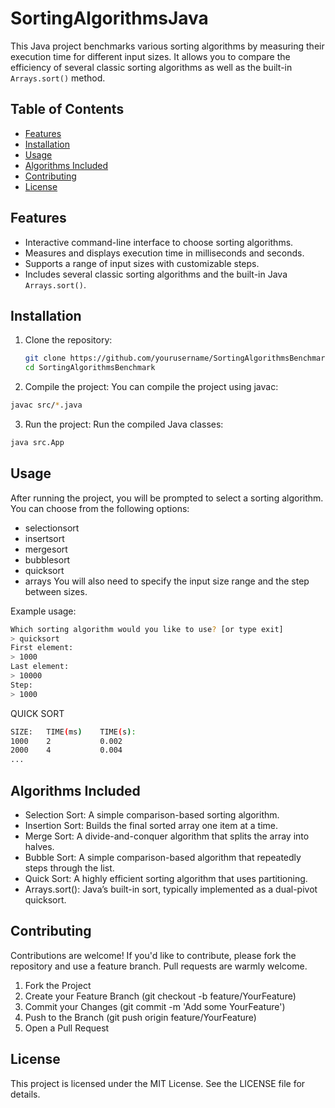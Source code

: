# SortingAlgorithmsJava

This Java project benchmarks various sorting algorithms by measuring their execution time for different input sizes. It allows you to compare the efficiency of several classic sorting algorithms as well as the built-in `Arrays.sort()` method.

## Table of Contents

- [Features](#features)
- [Installation](#installation)
- [Usage](#usage)
- [Algorithms Included](#algorithms-included)
- [Contributing](#contributing)
- [License](#license)

## Features

- Interactive command-line interface to choose sorting algorithms.
- Measures and displays execution time in milliseconds and seconds.
- Supports a range of input sizes with customizable steps.
- Includes several classic sorting algorithms and the built-in Java `Arrays.sort()`.

## Installation

1. Clone the repository:
   ```bash
   git clone https://github.com/yourusername/SortingAlgorithmsBenchmark.git
   cd SortingAlgorithmsBenchmark
   ```
2. Compile the project: You can compile the project using javac:
  ```bash
  javac src/*.java
  ```
3. Run the project: Run the compiled Java classes:
  ```bash
  java src.App
  ```
## Usage
After running the project, you will be prompted to select a sorting algorithm. You can choose from the following options:

- selectionsort
- insertsort
- mergesort
- bubblesort
- quicksort
- arrays
You will also need to specify the input size range and the step between sizes.

Example usage:
```bash
Which sorting algorithm would you like to use? [or type exit]
> quicksort
First element: 
> 1000
Last element: 
> 10000
Step: 
> 1000
```
QUICK SORT
```bash
SIZE:   TIME(ms)    TIME(s):
1000    2           0.002
2000    4           0.004
...
```
## Algorithms Included
- Selection Sort: A simple comparison-based sorting algorithm.
- Insertion Sort: Builds the final sorted array one item at a time.
- Merge Sort: A divide-and-conquer algorithm that splits the array into halves.
- Bubble Sort: A simple comparison-based algorithm that repeatedly steps through the list.
- Quick Sort: A highly efficient sorting algorithm that uses partitioning.
- Arrays.sort(): Java’s built-in sort, typically implemented as a dual-pivot quicksort.

## Contributing
Contributions are welcome! If you'd like to contribute, please fork the repository and use a feature branch. Pull requests are warmly welcome.

1. Fork the Project
2. Create your Feature Branch (git checkout -b feature/YourFeature)
3. Commit your Changes (git commit -m 'Add some YourFeature')
4. Push to the Branch (git push origin feature/YourFeature)
5. Open a Pull Request

## License
This project is licensed under the MIT License. See the LICENSE file for details.
